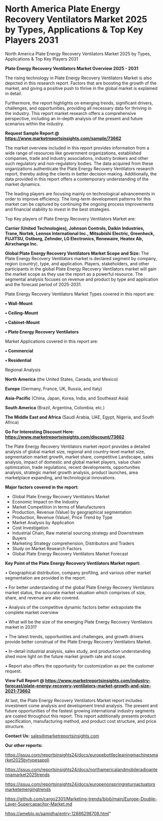 # North America Plate Energy Recovery Ventilators Market 2025 by Types, Applications & Top Key Players 2031
North America Plate Energy Recovery Ventilators Market 2025 by Types, Applications & Top Key Players 2031

<Strong> Plate Energy Recovery Ventilators Market Overview 2025 - 2031</strong>

The rising technology in Plate Energy Recovery Ventilators Market is also depicted in this research report. Factors that are boosting the growth of the market, and giving a positive push to thrive in the global market is explained in detail.

Furthermore, the report highlights on emerging trends, significant drivers, challenges, and opportunities, providing all necessary data for thriving in the industry. This report market research offers a comprehensive perspective, including an in-depth analysis of the present and future scenarios within the industry.

<strong>Request Sample Report @ <a href=https://www.marketreportsinsights.com/sample/73662>https://www.marketreportsinsights.com/sample/73662</a></strong>

The market overview included in this report provides information from a wide range of resources like government organizations, established companies, trade and industry associations, industry brokers and other such regulatory and non-regulatory bodies. The data acquired from these organizations authenticate the Plate Energy Recovery Ventilators research report, thereby aiding the clients in better decision making. Additionally, the data provided in this report offers a contemporary understanding of the market dynamics.

The leading players are focusing mainly on technological advancements in order to improve efficiency. The long-term development patterns for this market can be captured by continuing the ongoing process improvements and financial stability to invest in the best strategies.

Top Key players of Plate Energy Recovery Ventilators Market are:

<strong>Carrier (United Technologies), Johnson Controls, Daikin Industries, Trane, Nortek, Lennox International Inc., Mitsubishi Electric, Greenheck, FUJITSU, Ostberg, Zehnder, LG Electronics, Renewaire, Heatex Ab, Airxchange Inc.</strong>

<strong><b>Global Plate Energy Recovery Ventilators Market Scope and Size:</b></strong>
The Plate Energy Recovery Ventilators market is declared segment by company, region (country), type, and application. Players, stakeholders, and other participants in the global Plate Energy Recovery Ventilators market will gain the market scope as they use the report as a powerful resource. The segmental analysis focuses on revenue and product by type and application and the forecast period of 2025-2031.

Plate Energy Recovery Ventilators Market Types covered in this report are:

<strong>• Wall-Mount

• Ceiling-Mount

• Cabinet-Mount

• Plate Energy Recovery Ventilators</strong>

Market Applications covered in this report are:

<strong>• Commercial

• Residential</strong> 

Regional Analysis

<strong>North America</strong> (the United States, Canada, and Mexico)

<strong>Europe</strong> (Germany, France, UK, Russia, and Italy)

<strong>Asia-Pacific</strong> (China, Japan, Korea, India, and Southeast Asia)

<strong>South America</strong> (Brazil, Argentina, Colombia, etc.)

<strong>The Middle East and Africa</strong> (Saudi Arabia, UAE, Egypt, Nigeria, and South Africa)

<strong>Go For Interesting Discount Here: <a href=https://www.marketreportsinsights.com/discount/73662>https://www.marketreportsinsights.com/discount/73662</a></strong>

The Plate Energy Recovery Ventilators market report provides a detailed analysis of global market size, regional and country-level market size, segmentation market growth, market share, competitive Landscape, sales analysis, impact of domestic and global market players, value chain optimization, trade regulations, recent developments, opportunities analysis, strategic market growth analysis, product launches, area marketplace expanding, and technological innovations.

<strong><b>Major factors covered in the report:</b></strong>
<ul>
  <li>Global Plate Energy Recovery Ventilators Market </li>
  <li>Economic Impact on the Industry</li>
  <li>Market Competition in terms of Manufacturers</li>
  <li>Production, Revenue (Value) by geographical segmentation</li>
  <li>Production, Revenue (Value), Price Trend by Type</li>
  <li>Market Analysis by Application</li>
  <li>Cost Investigation</li>
  <li>Industrial Chain, Raw material sourcing strategy and Downstream Buyers</li>
  <li>Marketing Strategy comprehension, Distributors and Traders</li>
  <li>Study on Market Research Factors</li>
  <li>Global Plate Energy Recovery Ventilators Market Forecast</li>
</ul>

<strong><b>Key Point of the Plate Energy Recovery Ventilators Market report:</b></strong>

• Geographical distribution, company profiling, and various other market segmentation are provided in the report.

• For better understanding of the global Plate Energy Recovery Ventilators market status, the accurate market valuation which comprises of size, share, and revenue are also covered.

• Analysis of the competitive dynamic factors better extrapolate the complete market overview

• What will be the size of the emerging Plate Energy Recovery Ventilators market in 2031?

• The latest trends, opportunities and challenges, and growth drivers provide better construal of the Plate Energy Recovery Ventilators Market.

• In-detail industrial analysis, sales study, and production understanding shed more light on the future market growth rate and scope.

• Report also offers the opportunity for customization as per the customer request.

<strong><b>View Full Report @ <a href=https://www.marketreportsinsights.com/industry-forecast/plate-energy-recovery-ventilators-market-growth-and-size-2021-73662>https://www.marketreportsinsights.com/industry-forecast/plate-energy-recovery-ventilators-market-growth-and-size-2021-73662</a></b></strong>


At last, the Plate Energy Recovery Ventilators Market report includes investment come analysis and development trend analysis. The present and future opportunities of the fastest growing international industry segments are coated throughout this report. This report additionally presents product specification, manufacturing method, and product cost structure, and price structure.

<strong>Contact Us:</strong>
sales@marketreportsinsights.com

<strong>Our other reports:</strong>

<a href=https://issuu.com/reportsinsights24/docs/europebottlecleaningmachinesmarket2025bytypesappli>https://issuu.com/reportsinsights24/docs/europebottlecleaningmachinesmarket2025bytypesappli</a>

<a href=https://issuu.com/reportsinsights24/docs/northamericalandmobileradioantennamarket2025trends>https://issuu.com/reportsinsights24/docs/northamericalandmobileradioantennamarket2025trends</a>

<a href=https://issuu.com/reportsinsights24/docs/europenonspringreturnactuatorsmarketemergingtrends>https://issuu.com/reportsinsights24/docs/europenonspringreturnactuatorsmarketemergingtrends</a>

<a href=https://github.com/cargo2301/Marketing-trends/blob/main/Europe-Double-Layer-Supercapacitor-Market.md>https://github.com/cargo2301/Marketing-trends/blob/main/Europe-Double-Layer-Supercapacitor-Market.md</a>

<a href=https://ameblo.jp/samidha/entry-12886298708.html>https://ameblo.jp/samidha/entry-12886298708.html</a>"
